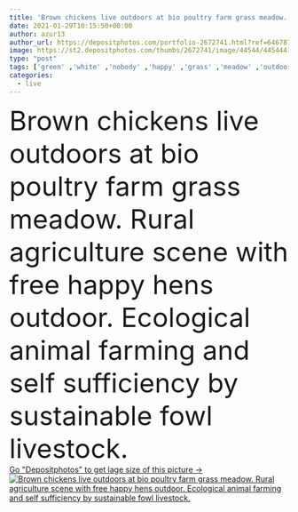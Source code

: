 ```yaml
---
title: 'Brown chickens live outdoors at bio poultry farm grass meadow. Rural agriculture scene with free happy hens outdoor. Ecological animal farming and self sufficiency by sustainable fowl livestock.'
date: 2021-01-29T10:15:50+00:00
author: azur13
author_url: https://depositphotos.com/portfolio-2672741.html?ref=64678756
image: https://st2.depositphotos.com/thumbs/2672741/image/44544/445444102/api_thumb_450.jpg?forcejpeg=true
type: "post"
tags: ['green' ,'white' ,'nobody' ,'happy' ,'grass' ,'meadow' ,'outdoors' ,'field' ,'scene' ,'nature' ,'outdoor' ,'rural' ,'up' ,'natural' ,'brown' ,'meat' ,'animal' ,'supply' ,'chicken' ,'poultry' ,'nutrition' ,'domestic' ,'hen' ,'farm' ,'agriculture' ,'lifestyle' ,'countryside' ,'copyspace' ,'live' ,'down' ,'looking' ,'farming' ,'ecological' ,'country' ,'farmland' ,'outside' ,'livestock' ,'free' ,'fowl' ,'bio' ,'sustainability' ,'sustainable' ,'stable' ,'chickens' ,'self' ,'farmyard' ,'hens' ,'Sufficiency' ,'self sufficiency' ,'self supply' ]
categories: 
  - live
---
```

<div aling="center">
            <font size="60"> Brown chickens live outdoors at bio poultry farm grass meadow. Rural agriculture scene with free happy hens outdoor. Ecological animal farming and self sufficiency by sustainable fowl livestock.</font>   
</div>
<div>
    <a href='https://st2.depositphotos.com/thumbs/2672741/image/44544/445444102/api_thumb_450.jpg?forcejpeg=true?ref=64678756' target=_blank > Go "Depositphotos" to get lage size of this picture ->
        <img href='https://st2.depositphotos.com/thumbs/2672741/image/44544/445444102/api_thumb_450.jpg?forcejpeg=true?ref=64678756' src='https://st2.depositphotos.com/2672741/44544/i/950/depositphotos_445444102-stock-photo-brown-chickens-live-outdoors-bio.jpg?forcejpeg=true' alt='Brown chickens live outdoors at bio poultry farm grass meadow. Rural agriculture scene with free happy hens outdoor. Ecological animal farming and self sufficiency by sustainable fowl livestock.' >
    </a>
</div>
